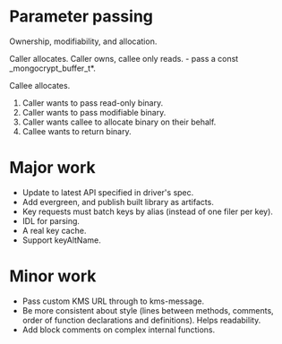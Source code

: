 # Parameter passing #
Ownership, modifiability, and allocation.

Caller allocates.
    Caller owns, callee only reads.
    - pass a const _mongocrypt_buffer_t*.
    

Callee allocates.
1. Caller wants to pass read-only binary.
2. Caller wants to pass modifiable binary.
3. Caller wants callee to allocate binary on their behalf.
4. Callee wants to return binary.


# Major work #
- Update to latest API specified in driver's spec.
- Add evergreen, and publish built library as artifacts.
- Key requests must batch keys by alias (instead of one filer per key).
- IDL for parsing.
- A real key cache.
- Support keyAltName.

# Minor work #
- Pass custom KMS URL through to kms-message.
- Be more consistent about style (lines between methods, comments, order of function declarations and definitions). Helps readability.
- Add block comments on complex internal functions.